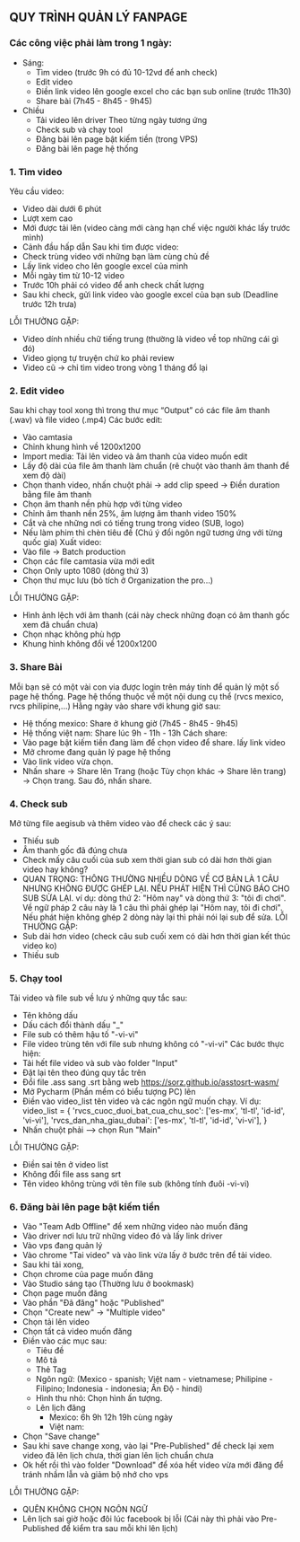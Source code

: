 ## QUY TRÌNH QUẢN LÝ FANPAGE

### Các công việc phải làm trong 1 ngày:
- Sáng:
    - Tìm video (trước 9h có đủ 10-12vd để anh check)
    - Edit video
    - Điền link video lên google excel cho các bạn sub online (trước 11h30)
    - Share bài (7h45 - 8h45 - 9h45)
- Chiều
    - Tải video lên driver Theo từng ngày tương ứng
    - Check sub và chạy tool
    - Đăng bài lên page bật kiếm tiền (trong VPS)
    - Đăng bài lên page hệ thống

### 1. Tìm video
Yêu cầu video:
- Video dài dưới 6 phút
- Lượt xem cao
- Mới được tải lên (video càng mới càng hạn chế việc người khác lấy trước mình)
- Cảnh đầu hấp dẫn
Sau khi tìm được video:
- Check trùng video với những bạn làm cùng chủ đề
- Lấy link video cho lên google excel của mình
- Mỗi ngày tìm từ 10-12 video
- Trước 10h phải có video để anh check chất lượng
- Sau khi check, gửi link video vào google excel của bạn sub (Deadline trước 12h trưa)

LỖI THƯỜNG GẶP:
- Video dính nhiều chữ tiếng trung (thường là video về top những cái gì đó)
- Video giọng tự truyện chứ ko phải review
- Video cũ -> chỉ tìm video trong vòng 1 tháng đổ lại

### 2. Edit video
Sau khi chạy tool xong thì trong thư mục “Output” có các file âm thanh (.wav) và file video (.mp4)
Các bước edit:
- Vào camtasia
- Chỉnh khung hình về 1200x1200
- Import media: Tải lên video và âm thanh của video muốn edit
- Lấy độ dài của file âm thanh làm chuẩn (rê chuột vào thanh âm thanh để xem độ dài)
- Chọn thanh video, nhấn chuột phải -> add clip speed -> Điền duration bằng file âm thanh
- Chọn âm thanh nền phù hợp với từng video
- Chỉnh âm thanh nền 25%, âm lượng âm thanh video 150%
- Cắt và che những nơi có tiếng trung trong video (SUB, logo)
- Nếu làm phim thì chèn tiêu đề (Chú ý đổi ngôn ngữ tương ứng với từng quốc gia)
Xuất video:
- Vào file -> Batch production
- Chọn các file camtasia vừa mới edit
- Chọn Only upto 1080 (dòng thứ 3)
- Chọn thư mục lưu (bỏ tích ở Organization the pro...)

LỖI THƯỜNG GẶP:
- Hình ảnh lệch với âm thanh (cái này check những đoạn có âm thanh gốc xem đã chuẩn chưa)
- Chọn nhạc không phù hợp
- Khung hình không đổi về 1200x1200

### 3. Share Bài
Mỗi bạn sẽ có một vài con via được login trên máy tính để quản lý một số page hệ thống.
Page hệ thống thuộc về một nội dung cụ thể (rvcs mexico, rvcs philipine,...)
Hằng ngày vào share với khung giờ sau:
- Hệ thống mexico: Share ở khung giờ (7h45 - 8h45 - 9h45)
- Hệ thống việt nam: Share lúc 9h - 11h - 13h
Cách share:
- Vào page bật kiếm tiền đang làm để chọn video để share. lấy link video
- Mở chrome đang quản lý page hệ thống
- Vào link video vừa chọn.
- Nhấn share -> Share lên Trang (hoặc Tùy chọn khác -> Share lên trang) -> Chọn trang. Sau đó, nhấn share.
### 4. Check sub
Mở từng file aegisub và thêm video vào để check các ý sau:
- Thiếu sub
- Âm thanh gốc đã đúng chưa
- Check mấy câu cuối của sub xem thời gian sub có dài hơn thời gian video hay không?
- QUAN TRỌNG: THÔNG THƯỜNG NHIỀU DÒNG VỀ CƠ BẢN LÀ 1 CÂU NHƯNG KHÔNG ĐƯỢC GHÉP LẠI. NẾU PHÁT HIỆN THÌ CŨNG BÁO CHO SUB SỬA LẠI. ví dụ: dòng thứ 2: "Hôm nay" và dòng thứ 3: "tôi đi chơi". Về ngữ pháp 2 câu này là 1 câu thì phải ghép lại "Hôm nay, tôi đi chơi". Nếu phát hiện không ghép 2 dòng này lại thì phải nói lại sub để sửa.
LỖI THƯỜNG GẶP:
- Sub dài hơn video (check câu sub cuối xem có dài hơn thời gian kết thúc video ko)
- Thiếu sub

### 5. Chạy tool
Tải video và file sub về lưu ý những quy tắc sau:
- Tên không dấu
- Dấu cách đổi thành dấu "_"
- File sub có thêm hậu tố "-vi-vi"
- File video trùng tên với file sub nhưng không có "-vi-vi"
Các bước thực hiện:
- Tải hết file video và sub vào folder "Input"
- Đặt lại tên theo đúng quy tắc trên
- Đổi file .ass sang .srt bằng web https://sorz.github.io/asstosrt-wasm/
- Mở Pycharm (Phần mềm có biểu tượng PC) lên
- Điền vào video_list tên video và các ngôn ngữ muốn chạy. Ví dụ: 
	video_list = {
    	'rvcs_cuoc_duoi_bat_cua_chu_soc': ['es-mx', 'tl-tl', 'id-id', 'vi-vi'],
    	'rvcs_dan_nha_giau_dubai': ['es-mx', 'tl-tl', 'id-id', 'vi-vi'],
    }
- Nhấn chuột phải --> chọn Run "Main"

LỖI THƯỜNG GẶP:
- Điền sai tên ở video list
- Không đổi file ass sang srt
- Tên video không trùng với tên file sub (không tính đuôi -vi-vi)

### 6. Đăng bài lên page bật kiếm tiền
- Vào "Team Adb Offline" để xem những video nào muốn đăng
- Vào driver nơi lưu trữ những video đó và lấy link driver
- Vào vps đang quản lý
- Vào chrome "Tai video" và vào link vừa lấy ở bước trên để tải video.
- Sau khi tải xong,
- Chọn chrome của page muốn đăng
- Vào Studio sáng tạo (Thường lưu ở bookmask)
- Chọn page muốn đăng
- Vào phần "Đã đăng" hoặc "Published"
- Chọn "Create new" -> "Multiple video"
- Chọn tải lên video
- Chọn tất cả video muốn đăng
- Điền vào các mục sau:
	+ Tiêu đề
	+ Mô tả
	+ Thẻ Tag
	+ Ngôn ngữ: (Mexico - spanish; Việt nam - vietnamese; Philipine - Filipino; Indonesia - indonesia; Ấn Độ - hindi)
	+ Hình thu nhỏ: Chọn hình ấn tượng.
	+ Lên lịch đăng
		* Mexico: 6h 9h 12h 19h cùng ngày
		* Việt nam: 
- Chọn "Save change"
- Sau khi save change xong, vào lại "Pre-Published" để check lại xem video đã lên lịch chưa, thời gian lên lịch chuẩn chưa
- Ok hết rồi thì vào folder "Download" để xóa hết video vừa mới đăng để tránh nhầm lẫn và giảm bộ nhớ cho vps

LỖI THƯỜNG GẶP:
- QUÊN KHÔNG CHỌN NGÔN NGỮ
- Lên lịch sai giờ hoặc đôi lúc facebook bị lỗi (Cái này thì phải vào Pre-Published để kiểm tra sau mỗi khi lên lịch)
